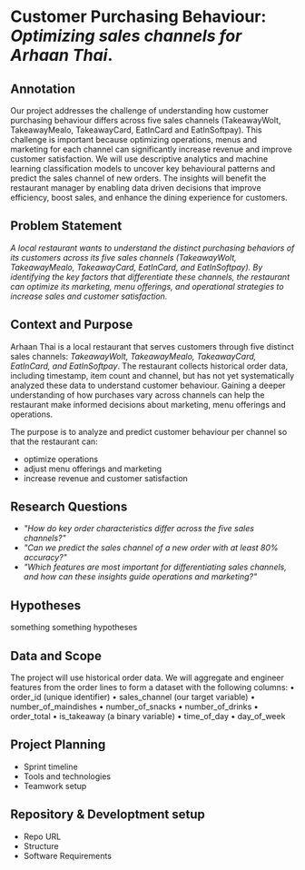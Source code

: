 # Customer Purchasing Behaviour: *Optimizing sales channels for Arhaan Thai*.

## Annotation
Our project addresses the challenge of understanding how customer purchasing behaviour differs across five sales channels (TakeawayWolt, TakeawayMealo, TakeawayCard, EatInCard and EatInSoftpay).
This challenge is important because optimizing operations, menus and marketing for each channel can significantly increase revenue and improve customer satisfaction.
We will use descriptive analytics and machine learning classification models to uncover key behavioural patterns and predict the sales channel of new orders.
The insights will benefit the restaurant manager by enabling data driven decisions that improve efficiency, boost sales, and enhance the dining experience for customers.

## Problem Statement
*A local restaurant wants to understand the distinct purchasing behaviors of its customers across its five sales channels (TakeawayWolt, TakeawayMealo, TakeawayCard, EatInCard, and EatInSoftpay). By identifying the key factors that differentiate these channels, the restaurant can optimize its marketing, menu offerings, and operational strategies to increase sales and customer satisfaction.*

## Context and Purpose 
Arhaan Thai is a local restaurant that serves customers through five distinct sales channels: *TakeawayWolt, TakeawayMealo, TakeawayCard, EatInCard, and EatInSoftpay*.
 The restaurant collects historical order data, including timestamp, item count and channel, but has not yet systematically analyzed these data to understand customer behaviour. Gaining a deeper understanding of how purchases vary across channels can help the restaurant make informed decisions about marketing, menu offerings and operations.

The purpose is to analyze and predict customer behaviour per channel so that the restaurant can:
- optimize operations
- adjust menu offerings and marketing
- increase revenue and customer satisfaction

## Research Questions
- *"How do key order characteristics differ across the five sales channels?"*
- *"Can we predict the sales channel of a new order with at least 80% accuracy?"*
- *"Which features are most important for differentiating sales channels, and how can these insights guide operations and marketing?"*

## Hypotheses

something something hypotheses

## Data and Scope
The project will use historical order data. We will aggregate and engineer features from the order lines to form a dataset with the following columns:
• order_id (unique identifier)
• sales_channel (our target variable)
• number_of_maindishes
• number_of_snacks
• number_of_drinks
• order_total
• is_takeaway (a binary variable)
• time_of_day
• day_of_week

## Project Planning
- Sprint timeline
- Tools and technologies
- Teamwork setup

## Repository & Developtment setup
- Repo URL
- Structure
- Software Requirements

